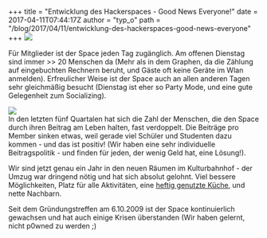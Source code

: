 +++
title = "Entwicklung des Hackerspaces - Good News Everyone!"
date = 2017-04-11T07:44:17Z
author = "typ_o"
path = "/blog/2017/04/11/entwicklung-des-hackerspaces-good-news-everyone"
+++
[![](https://flipdot.org/blog/uploads/Bildschirmfotovom2017-04-11083417.serendipityThumb.png)](https://flipdot.org/blog/uploads/Bildschirmfotovom2017-04-11083417.png)

Für Mitglieder ist der Space jeden Tag zugänglich. Am offenen Dienstag
sind immer \>\> 20 Menschen da (Mehr als in dem Graphen, da die Zählung
auf eingebuchten Rechnern beruht, und Gäste oft keine Geräte im Wlan
anmelden). Erfreulicher Weise ist der Space auch an allen anderen Tagen
sehr gleichmäßig besucht (Dienstag ist eher so Party Mode, und eine gute
Gelegenheit zum Socializing).

  
[![](https://flipdot.org/blog/uploads/members.serendipityThumb.png)](https://flipdot.org/blog/uploads/members.png)  
In den letzten fünf Quartalen hat sich die Zahl der Menschen, die den
Space durch ihren Beitrag am Leben halten, fast verdoppelt. Die Beiträge
pro Member sinken etwas, weil gerade viel Schüler und Studenten dazu
kommen - und das ist positiv\! (Wir haben eine sehr individuelle
Beitragspolitik - und finden für jeden, der wenig Geld hat, eine
Lösung\!).

Wir sind jetzt genau ein Jahr in den neuen Räumen im Kulturbahnhof - der
Umzug war dringend nötig und hat sich absolut gelohnt. Viel bessere
Möglichkeiten, Platz für alle Aktivitäten, eine [heftig genutzte
Küche](https://flipdot.org/blog/archives/364-Food-Pr0n.html), und nette
Nachbarn.

Seit dem Gründungstreffen am 6.10.2009 ist der Space kontinuierlich
gewachsen und hat auch einige Krisen überstanden (Wir haben gelernt,
nicht p0wned zu werden ;)
